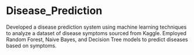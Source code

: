 # Disease_Prediction
Developed a disease prediction system using machine learning techniques to analyze a dataset of disease symptoms sourced from Kaggle. Employed Random Forest, Naive Bayes, and Decision Tree models to predict diseases based on symptoms.
